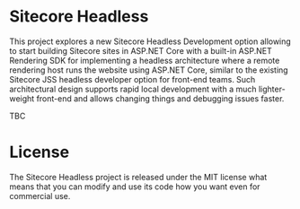 # Sitecore Headless
This project explores a new Sitecore Headless Development option allowing to start building Sitecore sites in ASP.NET Core with a built-in ASP.NET Rendering SDK for implementing a headless architecture where a remote rendering host runs the website using ASP.NET Core, similar to the existing Sitecore JSS headless developer option for front-end teams. Such architectural design supports rapid local development with a much lighter-weight front-end and allows changing things and debugging issues faster.

TBC

# License
The Sitecore Headless project is released under the MIT license what means that you can modify and use its code how you want even for commercial use.
